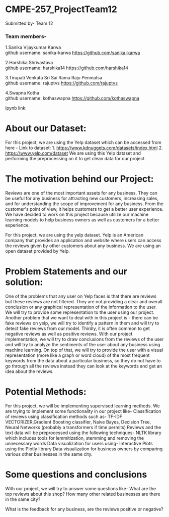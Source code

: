 # CMPE-257_ProjectTeam12

Submitted by- Team 12

### Team members- 

1.Sanika Vijaykumar Karwa  <br>
github username: sanika-karwa 
https://github.com/sanika-karwa

2.Harshika Shrivastava <br>
github username: harshika14
https://github.com/harshika14

3.Tirupati Venkata Sri Sai Rama Raju Penmatsa <br>
github username: rajuptvs
https://github.com/rajuptvs


4.Swapna Kotha <br>
github username: kothaswapna
https://github.com/kothaswapna

 
Ipynb link: 
 
 
 
# About our Dataset: 
   For this project, we are using the Yelp dataset which can be accessed from here -
     Link to dataset:  1. https://www.kdnuggets.com/datasets/index.html
                                2. https://www.yelp.com/dataset
 We are using this Yelp dataset and performing the preprocessing on it to get clean data for our project.
 
 
# The motivation behind our Project:
Reviews are one of the most important assets for any business. They can be useful for any business for attracting new customers, increasing sales, and for understanding the scope of improvement for any business. From the customer's point of view, it helps customers to get a better user experience. We have decided to work on this project because utilize our machine learning models to help business owners as well as customers for a better experience.

For this project, we are using the yelp dataset. Yelp is an American company that provides an application and website where users can access the reviews given by other customers about any business. We are using an open dataset provided by Yelp.


# Problem Statements and our solution:
One of the problems that any user on Yelp faces is that there are reviews but these reviews are not filtered. They are not providing a clear and overall conclusion or any graphical representation of the information to the user. We will try to provide some representation to the user using our project.
Another problem that we want to deal with in this project is - there can be fake reviews on yelp, we will try to identify a pattern in them and will try to detect fake reviews from our model. 
Thirdly, it is often common to get negative reviews as well as positive reviews. With our project implementation, we will try to draw conclusions from the reviews of the user and will try to analyze the sentiments of the user about any business using machine learning.
On top of that, we will try to provide the user with a visual representation (more like a graph or word cloud) of the most frequent keywords from the data about a particular business, so they do not have to go through all the reviews instead they can look at the keywords and get an idea about the reviews.


# Potential Methods:
For this project, we will be implementing supervised learning methods. We are trying to implement some functionality in our project like-
Classification of reviews using classification methods such as- TF-IDF VECTORIZER,Gradient Boosting classifier, Naive Bayes, Decision Tree, Neural Networks (probably a transformers if time permits)
Reviews and the text data will be preprocessed using the following techniques- NLTK library which includes tools for lemmitization, stemming and removing the unnecessary words
Data visualization for users using- Interactive Plots using the Plotly library
Data visualization for business owners by comparing various other businesses in the same city.



# Some questions and conclusions 
With our project, we will try to answer some questions like-
What are the top reviews about this shop?
How many other related businesses are there in the same city?

What is the feedback for any business, are the reviews positive or negative?
